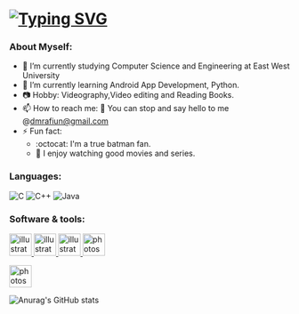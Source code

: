 #  [![Typing SVG](https://readme-typing-svg.herokuapp.com?font=radical&color=%23F7387D&size=25&lines=Hi+there%2C+I'm+Arnab)](https://git.io/typing-svg)

### About Myself:

- 🔭 I’m currently studying Computer Science and Engineering at East West University
- 🌱 I’m currently learning Android App Development, Python.
- 📷 Hobby: Videography,Video editing and Reading Books.
- 📫 How to reach me:
  :e-mail: You can stop and say hello to me @dmrafiun@gmail.com 
- ⚡ Fun fact: 
   - :octocat: I'm a true batman fan.
   -  :movie_camera: I enjoy watching good movies and series.

### Languages:
![C](https://img.shields.io/badge/c-%2300599C.svg?style=for-the-badge&logo=c&logoColor=white)
![C++](https://img.shields.io/badge/c++-%2300599C.svg?style=for-the-badge&logo=c%2B%2B&logoColor=white)
![Java](https://img.shields.io/badge/java-%23ED8B00.svg?style=for-the-badge&logo=java&logoColor=white)

### Software & tools:
</h3>
<a href="https://www.adobe.com/in/products/illustrator.html" target="_blank" rel="noreferrer"> <img src="https://upload.wikimedia.org/wikipedia/commons/f/fb/Adobe_Illustrator_CC_icon.svg" alt="illustrator" width="40" height="40"/>  <a href="https://www.adobe.com/products/premiere.html" target="_blank" rel="noreferrer"><img src="https://upload.wikimedia.org/wikipedia/commons/2/24/Adobe-premiere-pro-cc-1430-vector-svg-.svg" alt="illustrator" width="40" height="40"/> <a href="https://www.adobe.com/products/aftereffects/free-trial-download.html" target="_blank" rel="noreferrer"><img src="https://upload.wikimedia.org/wikipedia/commons/c/cb/Adobe_After_Effects_CC_icon.svg" alt="illustrator" width="40" height="40"/>  </a> <a href="https://www.photoshop.com/en" target="_blank" rel="noreferrer"> <img src="https://upload.wikimedia.org/wikipedia/commons/a/af/Adobe_Photoshop_CC_icon.svg" alt="photoshop" width="40" height="40"/> </a> </p>
</a> <a href="https://asean.autodesk.com/products/autocad/overview" target="_blank" rel="noreferrer"> <img src="https://user-images.githubusercontent.com/27867704/37542893-13732d8a-2936-11e8-9dba-0f618abe8331.png" alt="photoshop" width="40" height="40"/> </a> </p>

![Anurag's GitHub stats](https://github-readme-stats.vercel.app/api?username=dmrafiun&show_icons=true&theme=radical)


